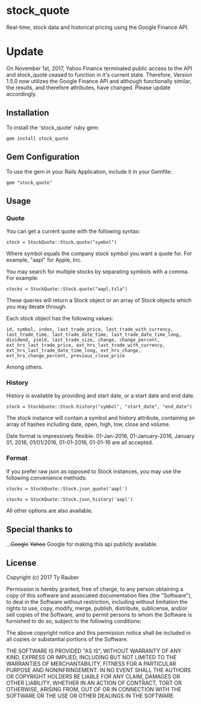# stock_quote

Real-time, stock data and historical pricing using the Google Finance API.

# Update

On November 1st, 2017, Yahoo Finance terminated public access to the API and stock_quote ceased to function in it's current state.  Therefore, Version 1.5.0 now utilizes the Google Finance API and although functionally similar, the results, and therefore attributes, have changed. Please update accordingly.

## Installation

To install the 'stock_quote' ruby gem:

`gem install stock_quote`

## Gem Configuration

To use the gem in your Rails Application, include it in your Gemfile:

`gem "stock_quote"`

## Usage

### Quote

You can get a current quote with the following syntax:

`stock = StockQuote::Stock.quote("symbol")`

Where symbol equals the company stock symbol you want a quote for. For example, "aapl" for Apple, Inc.

You may search for multiple stocks by separating symbols with a comma. For example:

`stocks = StockQuote::Stock.quote("aapl,tsla")`

These queries will return a Stock object or an array of Stock objects which you may iterate through. 

Each stock object has the following values:

`id, symbol, index, last_trade_price, last_trade_with_currency, last_trade_time, last_trade_date_time, last_trade_date_time_long, dividend, yield, last_trade_size, change, change_percent, ext_hrs_last_trade_price, ext_hrs_last_trade_with_currency, ext_hrs_last_trade_date_time_long, ext_hrs_change, ext_hrs_change_percent, previous_close_price`

Among others.

### History

History is available by providing and start date, or a start date and end date.

`stock = StockQuote::Stock.history("symbol", "start_date", "end_date")`

The stock instance will contain a symbol and history attribute, containing an array of hashes including date, open, high, low, close and volume.

Date format is impressively flexible. 01-Jan-2016, 01-January-2016, January 01, 2016, 01/01/2016, 01-01-2016, 01-01-16 are all accepted.

### Format

If you prefer raw json as opposed to Stock instances, you may use the following convenience methods:

`stocks = StockQuote::Stock.json_quote('aapl')`

`stocks = StockQuote::Stock.json_history('aapl')`

All other options are also available.


## Special thanks to

...~~Google~~ ~~Yahoo~~ Google for making this api publicly available.

## License

Copyright (c) 2017 Ty Rauber

Permission is hereby granted, free of charge, to any person obtaining a copy
of this software and associated documentation files (the "Software"), to deal
in the Software without restriction, including without limitation the rights
to use, copy, modify, merge, publish, distribute, sublicense, and/or sell
copies of the Software, and to permit persons to whom the Software is
furnished to do so, subject to the following conditions:

The above copyright notice and this permission notice shall be included in
all copies or substantial portions of the Software.

THE SOFTWARE IS PROVIDED "AS IS", WITHOUT WARRANTY OF ANY KIND, EXPRESS OR
IMPLIED, INCLUDING BUT NOT LIMITED TO THE WARRANTIES OF MERCHANTABILITY,
FITNESS FOR A PARTICULAR PURPOSE AND NONINFRINGEMENT. IN NO EVENT SHALL THE
AUTHORS OR COPYRIGHT HOLDERS BE LIABLE FOR ANY CLAIM, DAMAGES OR OTHER
LIABILITY, WHETHER IN AN ACTION OF CONTRACT, TORT OR OTHERWISE, ARISING FROM,
OUT OF OR IN CONNECTION WITH THE SOFTWARE OR THE USE OR OTHER DEALINGS IN
THE SOFTWARE.
